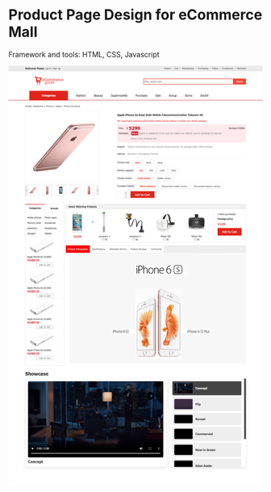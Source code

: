 # Product Page Design for eCommerce Mall


Framework and tools: HTML, CSS, Javascript



![webpage](https://github.com/Tong-Ding/Product-Page/blob/main/webpage.png)
